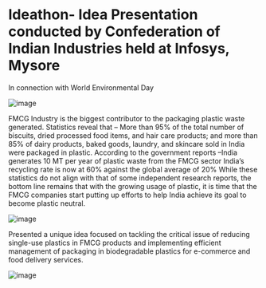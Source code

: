 # Ideathon- Idea Presentation conducted by Confederation of Indian Industries held at Infosys, Mysore
In connection with World Environmental Day

![image](https://github.com/poojalh18/Ideathon-Infosys-Pooja-L-H/assets/132671714/53936c8a-08f8-4408-ab7b-11c14022f093)

FMCG Industry is the biggest contributor to the packaging plastic waste generated. 
Statistics reveal that –  More than 95% of the total number of biscuits, dried processed food items, and hair care products; and more than 85% of dairy products, baked goods, laundry, and skincare sold in India were packaged in plastic. According to the government reports –India generates 10 MT per year of plastic waste from the FMCG sector
India’s recycling rate is now at 60% against the global average of 20% While these statistics do not align with that of some independent research reports, the bottom line remains that with the growing usage of plastic, it is time that the FMCG companies start putting up efforts to help India achieve its goal to become plastic neutral.

![image](https://github.com/poojalh18/Ideathon-Infosys-Pooja-L-H/assets/132671714/2db275b2-e3a0-4386-9ef4-d2207dbcb93f)

Presented a unique idea focused on tackling the critical issue of reducing single-use plastics in FMCG products and implementing efficient management of packaging
in biodegradable plastics for e-commerce and food delivery services.

![image](https://github.com/poojalh18/Ideathon-Infosys-Pooja-L-H/assets/132671714/ebb18381-ae46-4ff8-8378-d45f5516a872)
